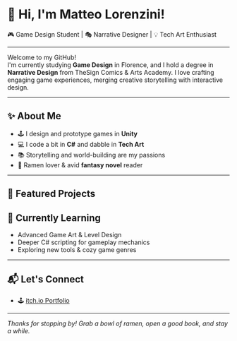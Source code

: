 # 👋 Hi, I'm Matteo Lorenzini!

🎮 Game Design Student | 🎭 Narrative Designer | 💡 Tech Art Enthusiast

---

Welcome to my GitHub!  
I'm currently studying **Game Design** in Florence, and I hold a degree in **Narrative Design** from TheSign Comics & Arts Academy. 
I love crafting engaging game experiences, merging creative storytelling with interactive design.

---

## ✨ About Me

- 🕹️ I design and prototype games in **Unity**
- 💻 I code a bit in **C#** and dabble in **Tech Art**
- 📚 Storytelling and world-building are my passions
- 🍜 Ramen lover & avid **fantasy novel** reader

---

## 🚀 Featured Projects


## 🌱 Currently Learning

- Advanced Game Art & Level Design  
- Deeper C# scripting for gameplay mechanics  
- Exploring new tools & cozy game genres

---

## 📬 Let's Connect

- 🕹️ [itch.io Portfolio](https://matteo-lorenzini.itch.io/)

---

_Thanks for stopping by! Grab a bowl of ramen, open a good book, and stay a while._

